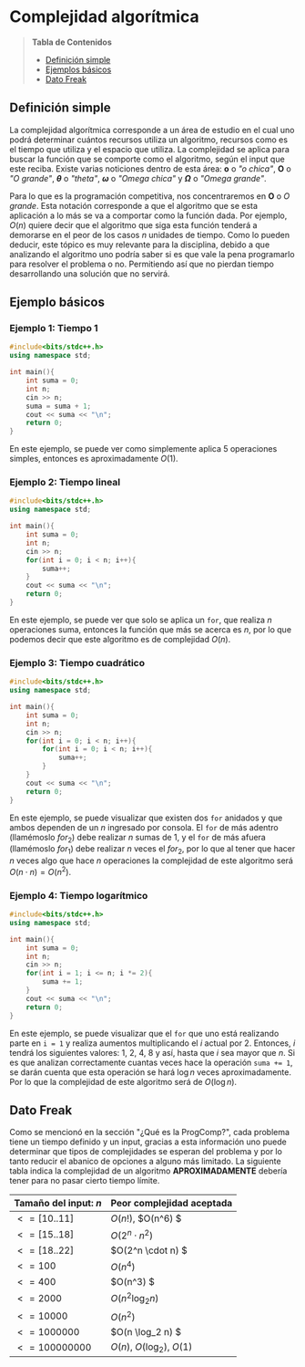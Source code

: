 # Complejidad algorítmica

> **Tabla de Contenidos**
> * [Definición simple](#Definición_simple)
> * [Ejemplos básicos](#Ejemplos_básicos)
> * [Dato Freak](#Dato_Freak)

## Definición simple

La complejidad algorítmica corresponde a un área de estudio en el cual uno podrá determinar cuántos recursos utiliza un algoritmo, recursos como es el tiempo que utiliza y el espacio que utiliza. La complejidad se aplica para buscar la función que se comporte como el algoritmo, según el input que este reciba. Existe varias noticiones dentro de esta área: **o** o *"o chica"*, **O** o *"O grande"*, **$\theta$** o *"theta"*, **$\omega$** o *"Omega chica"* y **$\Omega$** o *"Omega grande"*. 

Para lo que es la programación competitiva, nos concentraremos en **O** o *O grande*. Esta notación corresponde a que el algoritmo que se esta aplicación a lo más se va a comportar como la función dada. Por ejemplo, $O(n)$ quiere decir que el algoritmo que siga esta función tenderá a demorarse en el peor de los casos $n$ unidades de tiempo. Como lo pueden deducir, este tópico es muy relevante para la disciplina, debido a que analizando el algoritmo uno podría saber si es que vale la pena programarlo para resolver el problema o no. Permitiendo así que no pierdan tiempo desarrollando una solución que no servirá.


## Ejemplo básicos

### Ejemplo 1: Tiempo 1

```cpp
#include<bits/stdc++.h> 
using namespace std;

int main(){
	int suma = 0;
	int n;
	cin >> n;
	suma = suma + 1;
	cout << suma << "\n";
	return 0;
}
```

En este ejemplo, se puede ver como simplemente aplica $5$ operaciones simples, entonces es aproximadamente $O(1)$.

### Ejemplo 2: Tiempo lineal

```cpp
#include<bits/stdc++.h> 
using namespace std;

int main(){
	int suma = 0;
	int n;
	cin >> n;
	for(int i = 0; i < n; i++){
		suma++;
	}
	cout << suma << "\n";
	return 0;
}
```

En este ejemplo, se puede ver que solo se aplica un `for`, que realiza $n$ operaciones suma, entonces la función que más se acerca es $n$, por lo que podemos decir que este algoritmo es de complejidad $O(n)$.

### Ejemplo 3: Tiempo cuadrático

```cpp
#include<bits/stdc++.h> 
using namespace std;

int main(){
	int suma = 0;
	int n;
	cin >> n;
	for(int i = 0; i < n; i++){
		for(int i = 0; i < n; i++){
			suma++;
		}
	}
	cout << suma << "\n";
	return 0;
}
```

En este ejemplo, se puede visualizar que existen dos `for` anidados y que ambos dependen de un $n$ ingresado por consola. El `for` de más adentro (llamémoslo $for_2$) debe realizar $n$ sumas de $1$, y el `for` de más afuera (llamémoslo $for_1$) debe realizar $n$ veces el $for_2$, por lo que al tener que hacer $n$ veces algo que hace $n$ operaciones la complejidad de este algoritmo será $O(n\cdot n)= O(n^2)$.

### Ejemplo 4: Tiempo logarítmico

```cpp
#include<bits/stdc++.h> 
using namespace std;

int main(){
	int suma = 0;
	int n;
	cin >> n;
	for(int i = 1; i <= n; i *= 2){
		suma += 1;
	}
	cout << suma << "\n";
	return 0;
}
```

En este ejemplo, se puede visualizar que el `for` que uno está realizando parte en `i = 1` y realiza aumentos multiplicando el $i$ actual por $2$. Entonces, $i$ tendrá los siguientes valores: $1$, $2$, $4$, $8$ y así, hasta que $i$ sea mayor que $n$. Si es que analizan correctamente cuantas veces hace la operación `suma += 1`, se darán cuenta que esta operación se hará $\log n$ veces aproximadamente. Por lo que la complejidad de este algoritmo será de $O(\log n)$.


## Dato Freak

Como se mencionó en la sección "¿Qué es la ProgComp?", cada problema tiene un tiempo definido y un input, gracias a esta información uno puede determinar que tipos de complejidades se esperan del problema y por lo tanto reducir el abanico de opciones a alguno más limitado. La siguiente tabla indica la complejidad de un algoritmo **APROXIMADAMENTE** debería tener para no pasar cierto tiempo límite.

| Tamaño del input: $n$            | Peor complejidad aceptada |
|--------------|---------------------------|
| $<= [10..11]$  | $O(n!)$, $O(n^6) $            |
| $<= [15..18]$  | $O(2^n \cdot n^2)$          |
| $<= [18..22]$  | $O(2^n \cdot n) $           |
| $<= 100$       | $O(n^4)$                    |
| $<= 400$       | $O(n^3) $                   |
| $<= 2000$     | $O(n^2 \log_2 n)$           |
| $<= 10000$    | $O(n^2)$                    |
| $<= 1000000$   | $O(n \log_2 n) $            |
| $<= 100000000$ | $O(n)$, $O(\log_2)$, $O(1)$     |
